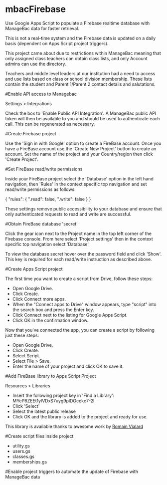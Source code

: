 # mbacFirebase
Use Google Apps Script to populate a Firebase realtime database with ManageBac data for faster retrieval.

This is not a real-time system and the Firebase data is updated on a daily basis (dependent on Apps Script project triggers).

This project came about due to restrictions within ManageBac meaning that only assigned class teachers can obtain class lists, and only Account admins can use the directory.

Teachers and middle level leaders at our institution had a need to access and use lists based on class or school division membership. These lists contain the student and Parent 1/Parent 2 contact details and salutations. 

#Enable API access to Managebac

Settings > Integrations

Check the box to 'Enable Public API Integration'. A ManageBac public API token will then be available to you and should be used to authenticate each call. This can be regenerated as necessary.

#Create Firebase project

Use the 'Sign in with Google' option to create a FireBase account. Once you have a FireBase account use the 'Create New Project' button to create an account. Set the name of the project and your Country/region then click 'Create Project'.

#Set FireBase read/write permissions

Inside your FireBase project select the 'Database' option in the left hand navigation, then 'Rules' in the context specific top navigation and set read/write permissions as follows:

{
  "rules": {
    ".read": false,
    ".write": false
  }
}

These settings remove public accessibility to your database and ensure that only authenticated requests to read and write are successful.

#Obtain FireBase database 'secret'

Click the gear icon next to the Project name in the top left corner of the Firebase console. From here select 'Project settings' then in the context specific top navigation select 'Database'. 

To view the database secret hover over the password field and click 'Show'. This key is required for each read/write instruction as described above.

#Create Apps Script project

The first time you want to create a script from Drive, follow these steps:

+ Open Google Drive.
+ Click Create.
+ Click Connect more apps.
+ When the "Connect apps to Drive" window appears, type "script" into the search box and press the Enter key.
+ Click Connect next to the listing for Google Apps Script.
+ Click OK in the confirmation window.

Now that you've connected the app, you can create a script by following just these steps:

+ Open Google Drive.
+ Click Create.
+ Select Script.
+ Select File > Save.
+ Enter the name of your project and click OK to save it.

#Add FireBase library to Apps Script Project

Resources > Libraries

+ Insert the following project key in 'Find a Library': MYeP8ZEEt1ylVDxS7uyg9plDOcoke7-2l
+ Click 'Select'
+ Select the latest public release
+ Click OK and the library is added to the project and ready for use.

This library is available thanks to awesome work by [Romain Vialard](https://plus.google.com/u/0/+RomainVialard-public/about)

#Create script files inside project

+ utility.gs
+ users.gs
+ classes.gs
+ memberships.gs

#Enable project triggers to automate the update of Firebase with ManageBac data

